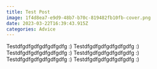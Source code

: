 ```yaml
---
title: Test Post
image: 1f4d8ea7-e9d9-48b7-b70c-819482fb10fb-cover.png
date: 2023-03-22T16:39:43.915Z
categories: Advice
---
```

Testdfgdfgdfgdfgdfgdfg :)
Testdfgdfgdfgdfgdfgdfg :)
Testdfgdfgdfgdfgdfgdfg :)
Testdfgdfgdfgdfgdfgdfg :)
Testdfgdfgdfgdfgdfgdfg :)
Testdfgdfgdfgdfgdfgdfg :)